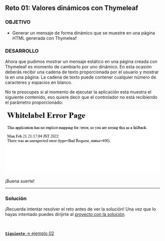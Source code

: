 ## Reto 01: Valores dinámicos con Thymeleaf

### OBJETIVO

- Generar un mensaje de forma dinámico que se muestre en una página HTML generada con Thymeleaf

### DESARROLLO

Ahora que pudimos mostrar un mensaje estático en una página creada con Thymeleaf es momento de cambiarlo por uno dinámico. En esta ocasión deberás recibir una cadena de texto proporcionada por el usuario y mostrar la en una página. La cadena de texto puede contener cualquier número de caracteres y espacios en blanco.

No te preocupes si al momento de ejecutar la aplicación esta muestra el siguiente contenido, eso quiere decir que el controlador no está recibiendo el parámetro proporcionado:

![imagen](img/img_01.png)

¡Buena suerte!


---

### Solución

¡Recuerda intentar resolver el reto antes de ver la solución! Una vez que lo hayas intentado puedes dirijirte al [proyecto con la solución](./solucion).


<br>

[**`Siguiente`** -> ejemplo 02](../Ejemplo-02/)